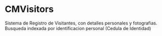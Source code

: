 CMVisitors
==========

Sistema de Registro de Visitantes, con detalles personales y fotografias. Busqueda indexada por identificacion personal (Cedula de Identidad)

